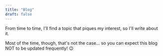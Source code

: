 ```yaml
---
title: "Blog"
draft: false
---
```


From time to time, I'll find a topic that piques my interest, so I'll write about it.

Most of the time, though, that's not the case... so you can expect this blog NOT to be updated frequently! 😉